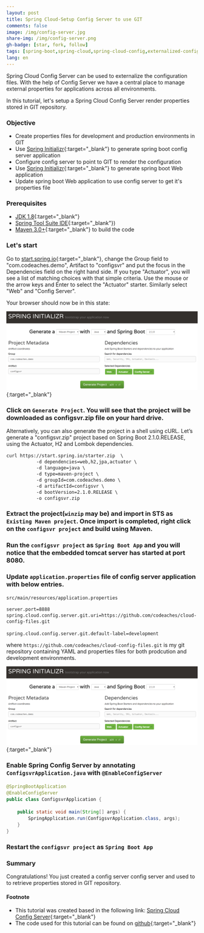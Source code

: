 ```yaml
---
layout: post
title: Spring Cloud-Setup Config Server to use GIT
comments: false
image: /img/config-server.jpg
share-img: /img/config-server.png
gh-badge: [star, fork, follow]
tags: [spring-boot,spring-cloud,spring-cloud-config,externalized-configuration,git,tutorial]
lang: en
---
```


Spring Cloud Config Server can be used to externalize the configuration files. With the help of Config Server we have a central place to manage external properties for applications across all environments. 

In this tutorial, let's setup a Spring Cloud Config Server render properties stored in GIT repository.

### Objective
 - Create properties files for development and production environments in GIT 
 - Use [Spring Initializr](https://start.spring.io/){:target="_blank"} to generate spring boot config server application
 - Configure config server to point to GIT to render the configuration 
 - Use [Spring Initializr](https://start.spring.io/){:target="_blank"} to generate spring boot Web application
 - Update spring boot Web application to use config server to get it's properties file

### Prerequisites

  - [JDK 1.8](http://www.oracle.com/technetwork/java/javase/downloads/index.html){:target="_blank"}
  - [Spring Tool Suite IDE](https://spring.io/tools3/sts/all){:target="_blank"})
  - [Maven 3.0+](https://maven.apache.org/download.cgi){:target="_blank"} to build the code

### Let's start  

Go to [start.spring.io](https://start.spring.io/){:target="_blank"}, change the Group field to "com.codeaches.demo", Artifact to "configsvr" and put the focus in the Dependencies field on the right hand side. If you type "Actuator", you will see a list of matching choices with that simple criteria. Use the mouse or the arrow keys and Enter to select the "Actuator" starter. Similarly select "Web" and "Config Server".

Your browser should now be in this state:

![Spring Initializer web tool](/img/configsvr-initializer.png){:target="_blank"}

### Click on `Generate Project`. You will see that the project will be downloaded as configsvr.zip file on your hard drive.

Alternatively, you can also generate the project in a shell using cURL. Let’s generate a "configsvr.zip" project based on Spring Boot 2.1.0.RELEASE, using the Actuator, H2 and Lombok dependencies.

```curl
curl https://start.spring.io/starter.zip  \
           -d dependencies=web,h2,jpa,actuator \
		   -d language=java \
		   -d type=maven-project \
		   -d groupId=com.codeaches.demo \
		   -d artifactId=configsvr \
		   -d bootVersion=2.1.0.RELEASE \
		   -o configsvr.zip
````

### Extract the project(`winzip` may be) and import in STS as `Existing Maven project`. Once import is completed, right click on the `configsvr project` and build using Maven.

### Run the `configsvr project` as `Spring Boot App` and you will notice that the embedded tomcat server has started at port 8080.

### Update `application.properties` file of config server application with below entries.

`src/main/resources/application.properties`

````properties
server.port=8888
spring.cloud.config.server.git.uri=https://github.com/codeaches/cloud-config-files.git

spring.cloud.config.server.git.default-label=development
````

where `https://github.com/codeaches/cloud-config-files.git` is my git repository containing YAML and properties files for both prodcution and development environments.

![Spring Initializer web tool](/img/configsvr-initializer.png){:target="_blank"}

### Enable Spring Config Server by annotating `ConfigsvrApplication.java` with `@EnableConfigServer`

````java
@SpringBootApplication
@EnableConfigServer
public class ConfigsvrApplication {

	public static void main(String[] args) {
		SpringApplication.run(ConfigsvrApplication.class, args);
	}
}

````

### Restart the `configsvr project` as `Spring Boot App`

### Summary
Congratulations! You just created a config server config server and used to to retrieve properties stored in GIT repository.

#### Footnote
 - This tutorial was created based in the following link: [Spring Cloud Config Server](https://cloud.spring.io/spring-cloud-config/single/spring-cloud-config.html){:target="_blank"}
 - The code used for this tutorial can be found on [github](https://github.com/codeaches/configsvr	){:target="_blank"}

